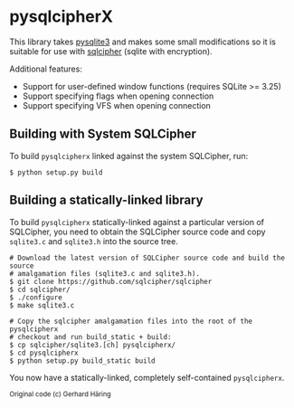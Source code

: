 pysqlcipherX
============

This library takes [pysqlite3](https://github.com/coleifer/pysqlite3) and makes
some small modifications so it is suitable for use with
[sqlcipher](https://github.com/sqlcipher/sqlcipher) (sqlite with encryption).

Additional features:

* Support for user-defined window functions (requires SQLite >= 3.25)
* Support specifying flags when opening connection
* Support specifying VFS when opening connection

Building with System SQLCipher
------------------------------

To build `pysqlcipherx` linked against the system SQLCipher, run:

```
$ python setup.py build
```

Building a statically-linked library
------------------------------------

To build `pysqlcipherx` statically-linked against a particular version of
SQLCipher, you need to obtain the SQLCipher source code and copy `sqlite3.c`
and `sqlite3.h` into the source tree.

```
# Download the latest version of SQLCipher source code and build the source
# amalgamation files (sqlite3.c and sqlite3.h).
$ git clone https://github.com/sqlcipher/sqlcipher
$ cd sqlcipher/
$ ./configure
$ make sqlite3.c

# Copy the sqlcipher amalgamation files into the root of the pysqlcipherx
# checkout and run build_static + build:
$ cp sqlcipher/sqlite3.[ch] pysqlcipherx/
$ cd pysqlcipherx
$ python setup.py build_static build
```

You now have a statically-linked, completely self-contained `pysqlcipherx`.

<small>Original code (c) Gerhard Häring</small>

